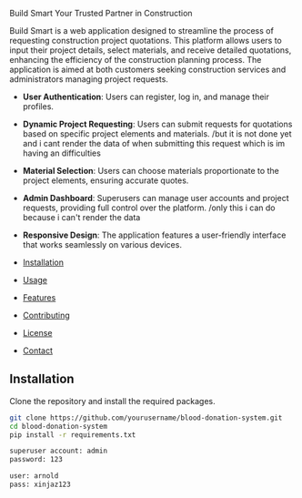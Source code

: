 Build Smart
Your Trusted Partner in Construction

Build Smart is a web application designed to streamline the process of requesting construction project quotations. This platform allows users to input their project details, select materials, and receive detailed quotations, enhancing the efficiency of the construction planning process. The application is aimed at both customers seeking construction services and administrators managing project requests.

- **User Authentication**: Users can register, log in, and manage their profiles.
- **Dynamic Project Requesting**: Users can submit requests for quotations based on specific project elements and materials. /but it is not done yet and i cant render the data of when submitting this request which is im having an difficulties
- **Material Selection**: Users can choose materials proportionate to the project elements, ensuring accurate quotes. 
- **Admin Dashboard**: Superusers can manage user accounts and project requests, providing full control over the platform. /only this i can do because i can't render the data 
- **Responsive Design**: The application features a user-friendly interface that works seamlessly on various devices. 


- [Installation](#installation)
- [Usage](#usage)
- [Features](#features)
- [Contributing](#contributing)
- [License](#license)
- [Contact](#contact)


## Installation

Clone the repository and install the required packages.

```bash
git clone https://github.com/yourusername/blood-donation-system.git
cd blood-donation-system
pip install -r requirements.txt

superuser account: admin
password: 123

user: arnold
pass: xinjaz123
